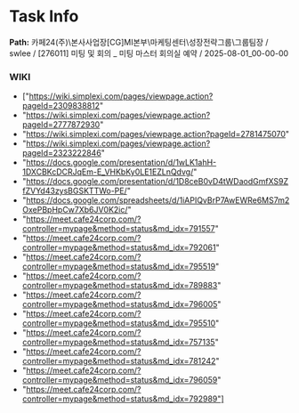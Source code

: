 # Task Info

**Path:** 카페24(주)\본사사업장\[CG]MI본부\마케팅센터\성장전략그룹\그룹팀장 / swlee / [276011] 미팅 및 회의 _ 미팅 마스터 회의실 예약 / 2025-08-01_00-00-00

### WIKI
- ["https://wiki.simplexi.com/pages/viewpage.action?pageId=2309838812"
- "https://wiki.simplexi.com/pages/viewpage.action?pageId=2777872930"
- "https://wiki.simplexi.com/pages/viewpage.action?pageId=2781475070"
- "https://wiki.simplexi.com/pages/viewpage.action?pageId=2323222846"
- "https://docs.google.com/presentation/d/1wLK1ahH-1DXCBKcDCRJqEm-E_VHKbKy0LE1EZLnQdvg/"
- "https://docs.google.com/presentation/d/1D8ceB0vD4tWDaodGmfXS9ZfZVYd43zysBGSKTTWo-PE/"
- "https://docs.google.com/spreadsheets/d/1iAPIQvBrP7AwEWRe6MS7m2OxePBpHpCw7Xb6JV0K2ic/"
- "https://meet.cafe24corp.com/?controller=mypage&method=status&md_idx=791557"
- "https://meet.cafe24corp.com/?controller=mypage&method=status&md_idx=792061"
- "https://meet.cafe24corp.com/?controller=mypage&method=status&md_idx=795519"
- "https://meet.cafe24corp.com/?controller=mypage&method=status&md_idx=789883"
- "https://meet.cafe24corp.com/?controller=mypage&method=status&md_idx=796005"
- "https://meet.cafe24corp.com/?controller=mypage&method=status&md_idx=795510"
- "https://meet.cafe24corp.com/?controller=mypage&method=status&md_idx=757135"
- "https://meet.cafe24corp.com/?controller=mypage&method=status&md_idx=781242"
- "https://meet.cafe24corp.com/?controller=mypage&method=status&md_idx=796059"
- "https://meet.cafe24corp.com/?controller=mypage&method=status&md_idx=792989"]

